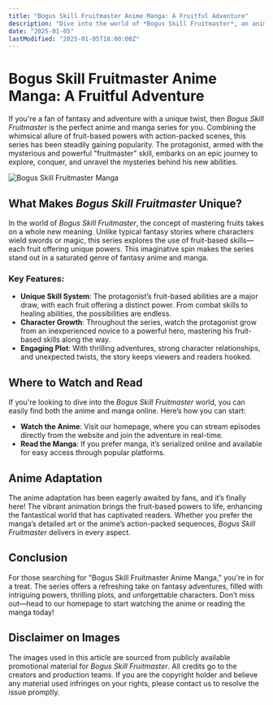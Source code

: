 ```yaml
---
title: "Bogus Skill Fruitmaster Anime Manga: A Fruitful Adventure"
description: "Dive into the world of *Bogus Skill Fruitmaster*, an anime and manga series that blends fantasy, adventure, and unique skills, where the protagonist embarks on an exciting journey to master the mysterious power of fruit-based abilities."
date: "2025-01-05"
lastModified: "2025-01-05T18:00:00Z"
---
```


# Bogus Skill Fruitmaster Anime Manga: A Fruitful Adventure

If you're a fan of fantasy and adventure with a unique twist, then *Bogus Skill Fruitmaster* is the perfect anime and manga series for you. Combining the whimsical allure of fruit-based powers with action-packed scenes, this series has been steadily gaining popularity. The protagonist, armed with the mysterious and powerful "fruitmaster" skill, embarks on an epic journey to explore, conquer, and unravel the mysteries behind his new abilities.

![Bogus Skill Fruitmaster Manga](/pic/fruitmaster-anime-manga.jpg "Bogus Skill Fruitmaster - The Power of Fruits")

## What Makes *Bogus Skill Fruitmaster* Unique?

In the world of *Bogus Skill Fruitmaster*, the concept of mastering fruits takes on a whole new meaning. Unlike typical fantasy stories where characters wield swords or magic, this series explores the use of fruit-based skills—each fruit offering unique powers. This imaginative spin makes the series stand out in a saturated genre of fantasy anime and manga.

### Key Features:
- **Unique Skill System**: The protagonist’s fruit-based abilities are a major draw, with each fruit offering a distinct power. From combat skills to healing abilities, the possibilities are endless.
- **Character Growth**: Throughout the series, watch the protagonist grow from an inexperienced novice to a powerful hero, mastering his fruit-based skills along the way.
- **Engaging Plot**: With thrilling adventures, strong character relationships, and unexpected twists, the story keeps viewers and readers hooked.

## Where to Watch and Read

If you're looking to dive into the *Bogus Skill Fruitmaster* world, you can easily find both the anime and manga online. Here’s how you can start:

- **Watch the Anime**: Visit our homepage, where you can stream episodes directly from the website and join the adventure in real-time.
- **Read the Manga**: If you prefer manga, it’s serialized online and available for easy access through popular platforms.

## Anime Adaptation

The anime adaptation has been eagerly awaited by fans, and it’s finally here! The vibrant animation brings the fruit-based powers to life, enhancing the fantastical world that has captivated readers. Whether you prefer the manga’s detailed art or the anime’s action-packed sequences, *Bogus Skill Fruitmaster* delivers in every aspect.

## Conclusion

For those searching for "Bogus Skill Fruitmaster Anime Manga," you're in for a treat. The series offers a refreshing take on fantasy adventures, filled with intriguing powers, thrilling plots, and unforgettable characters. Don’t miss out—head to our homepage to start watching the anime or reading the manga today!

## Disclaimer on Images

The images used in this article are sourced from publicly available promotional material for *Bogus Skill Fruitmaster*. All credits go to the creators and production teams. If you are the copyright holder and believe any material used infringes on your rights, please contact us to resolve the issue promptly.
